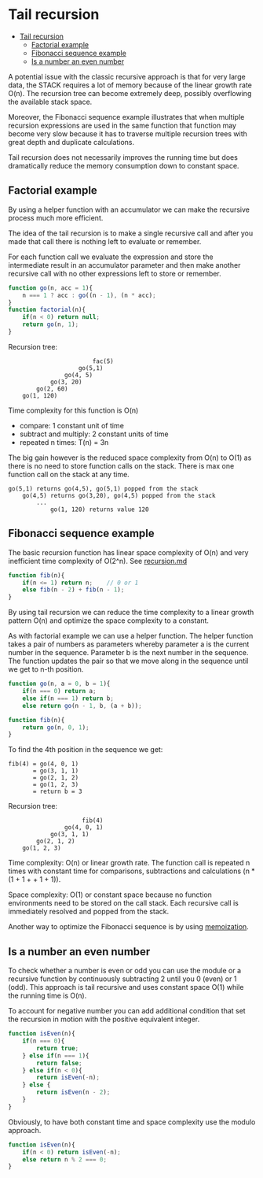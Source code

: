 # Tail recursion
- [Tail recursion](#tail-recursion)
  - [Factorial example](#factorial-example)
  - [Fibonacci sequence example](#fibonacci-sequence-example)
  - [Is a number an even number](#is-a-number-an-even-number)

A potential issue with the classic recursive approach is that for very large data, the STACK requires a lot of memory because of the linear growth rate O(n). The recursion tree can become extremely deep, possibly overflowing the available stack space.

Moreover, the Fibonacci sequence example illustrates that when multiple recursion expressions are used in the same function that function may become very slow because it has to traverse multiple recursion trees with great depth and duplicate calculations.  

Tail recursion does not necessarily improves the running time but does dramatically reduce the memory consumption down to constant space.

## Factorial example
By using a helper function with an accumulator we can make the recursive process much more efficient.

The idea of the tail recursion is to make a single recursive call and after you made that call there is nothing left to evaluate or remember.

For each function call we evaluate the expression and store the intermediate result in an accumulator parameter and then make another recursive call with no other expressions left to store or remember. 
```javascript
function go(n, acc = 1){
    n === 1 ? acc : go((n - 1), (n * acc);
}
function factorial(n){
    if(n < 0) return null;
    return go(n, 1);
}
```
Recursion tree:
```
                        fac(5)
                    go(5,1)
                go(4, 5)
            go(3, 20)
        go(2, 60)
    go(1, 120)
```
Time complexity for this function is O(n) 
- compare: 1 constant unit of time
- subtract and multiply: 2 constant units of time
- repeated n times: T(n) = 3n

The big gain however is the reduced space complexity from O(n) to O(1) as there is no need to store function calls on the stack. There is max one function call on the stack at any time.
```
go(5,1) returns go(4,5), go(5,1) popped from the stack 
    go(4,5) returns go(3,20), go(4,5) popped from the stack 
        ...
            go(1, 120) returns value 120         
```

## Fibonacci sequence example
The basic recursion function has linear space complexity of O(n) and very inefficient time complexity of O(2^n). See [recursion.md](recursion)
```javascript
function fib(n){
    if(n <= 1) return n;    // 0 or 1
    else fib(n - 2) + fib(n - 1);
}
```
By using tail recursion we can reduce the time complexity to a linear growth pattern O(n) and optimize the space complexity to a constant. 

As with factorial example we can use a helper function. The helper function takes a pair of numbers as parameters whereby parameter a is the current number in the sequence. Parameter b is the next number in the sequence. The function updates the pair so that we move along in the sequence until we get to n-th position. 

```javascript
function go(n, a = 0, b = 1){
    if(n === 0) return a;
    else if(n === 1) return b;
    else return go(n - 1, b, (a + b));

function fib(n){
    return go(n, 0, 1);
}
```
To find the 4th position in the sequence we get:
```
fib(4) = go(4, 0, 1)
	   = go(3, 1, 1)
	   = go(2, 1, 2)
	   = go(1, 2, 3)
	   = return b = 3
```
Recursion tree:
```
                     fib(4)
                go(4, 0, 1)
            go(3, 1, 1)
        go(2, 1, 2)
    go(1, 2, 3)
```
Time complexity: 
O(n) or linear growth rate. The function call is repeated n times with constant time for comparisons, subtractions and calculations (n * (1 + 1 + + 1 + 1)).
 
Space complexity: 
O(1) or constant space because no function environments need to be stored on the call stack. Each recursive call is immediately resolved and popped from the stack.

Another way to optimize the Fibonacci sequence is by using [memoization](memoization.md).

## Is a number an even number
To check whether a number is even or odd you can use the module or a recursive function by  continuously subtracting 2 until you 0 (even) or 1 (odd). This approach is tail recursive and uses constant space O(1) while the running time is O(n).

To account for negative number you can add additional condition that set the recursion in motion with the positive equivalent integer.
```javascript
function isEven(n){
    if(n === 0){
        return true;
    } else if(n === 1){
        return false;
    } else if(n < 0){
        return isEven(-n);
    } else {
        return isEven(n - 2);
    }
}
```
Obviously, to have both constant time and space complexity use the modulo approach.
```javascript
function isEven(n){
    if(n < 0) return isEven(-n);
    else return n % 2 === 0;
}
```